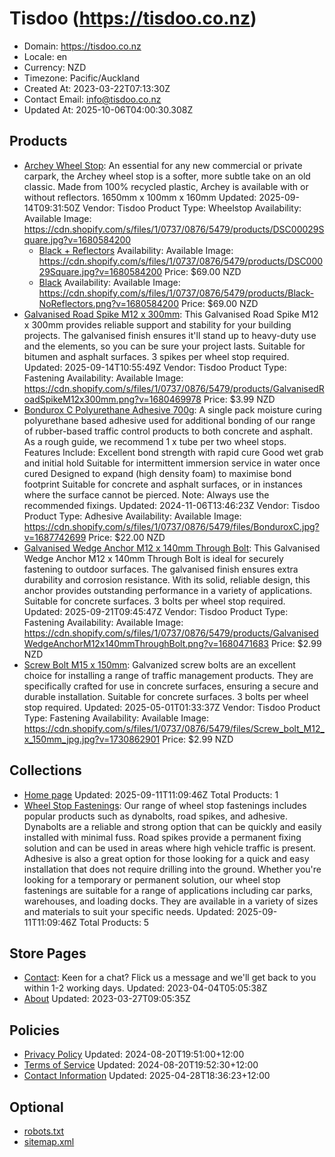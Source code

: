 # Tisdoo (https://tisdoo.co.nz)

- Domain: https://tisdoo.co.nz
- Locale: en
- Currency: NZD
- Timezone: Pacific/Auckland
- Created At: 2023-03-22T07:13:30Z
- Contact Email: info@tisdoo.co.nz
- Updated At: 2025-10-06T04:00:30.308Z

## Products

- [Archey Wheel Stop](https://tisdoo.co.nz/products/archey-wheel-stop): An essential for any new commercial or private carpark, the Archey wheel stop is a softer, more subtle take on an old classic. Made from 100% recycled plastic, Archey is available with or without reflectors. 1650mm x 100mm x 160mm
  Updated: 2025-09-14T09:31:50Z
  Vendor: Tisdoo
  Product Type: Wheelstop
  Availability: Available
  Image: https://cdn.shopify.com/s/files/1/0737/0876/5479/products/DSC00029Square.jpg?v=1680584200
  - [Black + Reflectors](https://tisdoo.co.nz/products/archey-wheel-stop?variant=44687366553895)
    Availability: Available
    Image: https://cdn.shopify.com/s/files/1/0737/0876/5479/products/DSC00029Square.jpg?v=1680584200
    Price: $69.00 NZD
  - [Black](https://tisdoo.co.nz/products/archey-wheel-stop?variant=44687366521127)
    Availability: Available
    Image: https://cdn.shopify.com/s/files/1/0737/0876/5479/products/Black-NoReflectors.png?v=1680584200
    Price: $69.00 NZD
- [Galvanised Road Spike M12 x 300mm](https://tisdoo.co.nz/products/galvanised-road-spike-m12-x-300mm): This Galvanised Road Spike M12 x 300mm provides reliable support and stability for your building projects. The galvanised finish ensures it'll stand up to heavy-duty use and the elements, so you can be sure your project lasts. Suitable for bitumen and asphalt surfaces. 3 spikes per wheel stop required.
  Updated: 2025-09-14T10:55:49Z
  Vendor: Tisdoo
  Product Type: Fastening
  Availability: Available
  Image: https://cdn.shopify.com/s/files/1/0737/0876/5479/products/GalvanisedRoadSpikeM12x300mm.png?v=1680469978
  Price: $3.99 NZD
- [Bondurox C Polyurethane Adhesive 700g](https://tisdoo.co.nz/products/bondurox-super-c-polyurethane-adhesive-600g): A single pack moisture curing polyurethane based adhesive used for additional bonding of our range of rubber-based traffic control products to both concrete and asphalt. As a rough guide, we recommend 1 x tube per two wheel stops. Features Include: Excellent bond strength with rapid cure Good wet grab and initial hold Suitable for intermittent immersion service in water once cured Designed to expand (high density foam) to maximise bond footprint Suitable for concrete and asphalt surfaces, or in instances where the surface cannot be pierced. Note: Always use the recommended fixings.
  Updated: 2024-11-06T13:46:23Z
  Vendor: Tisdoo
  Product Type: Adhesive
  Availability: Available
  Image: https://cdn.shopify.com/s/files/1/0737/0876/5479/files/BonduroxC.jpg?v=1687742699
  Price: $22.00 NZD
- [Galvanised Wedge Anchor M12 x 140mm Through Bolt](https://tisdoo.co.nz/products/galvanised-wedge-anchor-m12-x-140mm-through-bolt): This Galvanised Wedge Anchor M12 x 140mm Through Bolt is ideal for securely fastening to outdoor surfaces. The galvanised finish ensures extra durability and corrosion resistance. With its solid, reliable design, this anchor provides outstanding performance in a variety of applications. Suitable for concrete surfaces. 3 bolts per wheel stop required.
  Updated: 2025-09-21T09:45:47Z
  Vendor: Tisdoo
  Product Type: Fastening
  Availability: Available
  Image: https://cdn.shopify.com/s/files/1/0737/0876/5479/products/GalvanisedWedgeAnchorM12x140mmThroughBolt.png?v=1680471683
  Price: $2.99 NZD
- [Screw Bolt M15 x 150mm](https://tisdoo.co.nz/products/screw-bolt-m15-x-150mm): Galvanized screw bolts are an excellent choice for installing a range of traffic management products. They are specifically crafted for use in concrete surfaces, ensuring a secure and durable installation. Suitable for concrete surfaces. 3 bolts per wheel stop required.
  Updated: 2025-05-01T01:33:37Z
  Vendor: Tisdoo
  Product Type: Fastening
  Availability: Available
  Image: https://cdn.shopify.com/s/files/1/0737/0876/5479/files/Screw_bolt_M12_x_150mm_jpg.jpg?v=1730862901
  Price: $2.99 NZD

## Collections

- [Home page](https://tisdoo.co.nz/collections/frontpage)
  Updated: 2025-09-11T11:09:46Z
  Total Products: 1
- [Wheel Stop Fastenings](https://tisdoo.co.nz/collections/wheelstop-fastenings): Our range of wheel stop fastenings includes popular products such as dynabolts, road spikes, and adhesive. Dynabolts are a reliable and strong option that can be quickly and easily installed with minimal fuss. Road spikes provide a permanent fixing solution and can be used in areas where high vehicle traffic is present. Adhesive is also a great option for those looking for a quick and easy installation that does not require drilling into the ground. Whether you're looking for a temporary or permanent solution, our wheel stop fastenings are suitable for a range of applications including car parks, warehouses, and loading docks. They are available in a variety of sizes and materials to suit your specific needs.
  Updated: 2025-09-11T11:09:46Z
  Total Products: 5

## Store Pages

- [Contact](https://tisdoo.co.nz/pages/contact): Keen for a chat? Flick us a message and we'll get back to you within 1-2 working days.
  Updated: 2023-04-04T05:05:38Z
- [About](https://tisdoo.co.nz/pages/about)
  Updated: 2023-03-27T09:05:35Z

## Policies

- [Privacy Policy](https://tisdoo.co.nz/policies/privacy-policy)
  Updated: 2024-08-20T19:51:00+12:00
- [Terms of Service](https://tisdoo.co.nz/policies/terms-of-service)
  Updated: 2024-08-20T19:52:30+12:00
- [Contact Information](https://tisdoo.co.nz/policies/contact-information)
  Updated: 2025-04-28T18:36:23+12:00

## Optional

- [robots.txt](https://tisdoo.co.nz/robots.txt)
- [sitemap.xml](https://tisdoo.co.nz/sitemap.xml)
